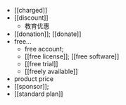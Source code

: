 - [[charged]]
- [[discount]]
    - 教育优惠
- [[donation]]; [[donate]]
- free...
    - free account;
    - [[free license]]; [[free software]]
    - [[free trial]]
    - [[freely available]]
- product price
- [[sponsor]]; 
- [[standard plan]]
